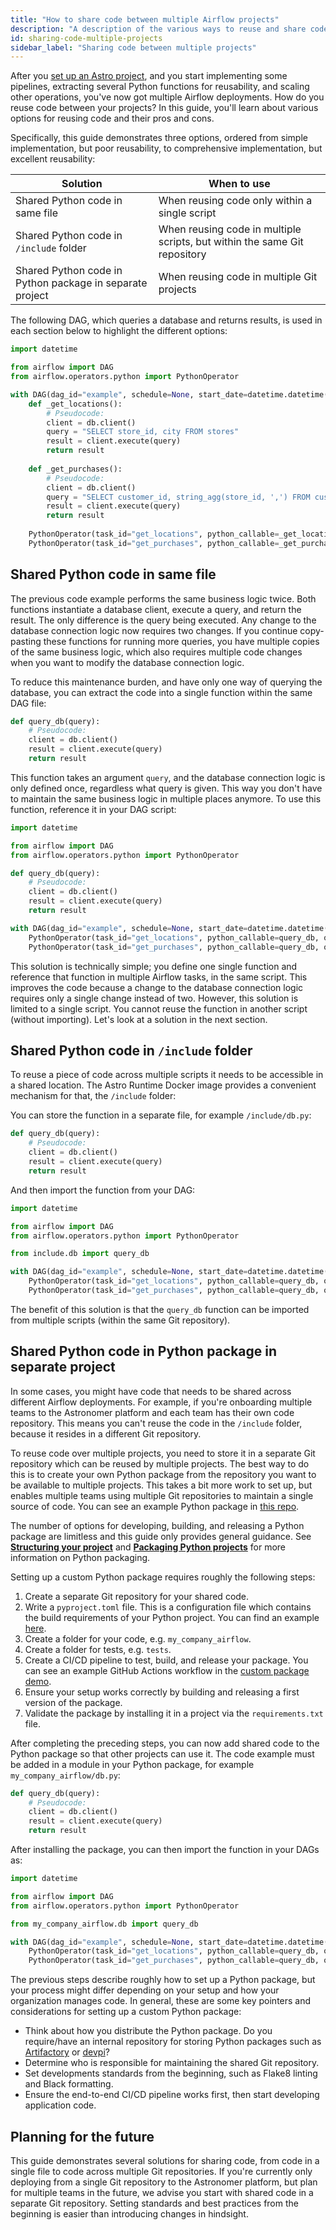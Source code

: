 ```yaml
---
title: "How to share code between multiple Airflow projects"
description: "A description of the various ways to reuse and share code between multiple projects, with pros and cons of each solution."
id: sharing-code-multiple-projects
sidebar_label: "Sharing code between multiple projects"
---
```


After you [set up an Astro project](https://docs.astronomer.io/astro/cli/develop-project), and you start implementing some pipelines, extracting several Python functions for reusability, and scaling other operations, you've now got multiple Airflow deployments. How do you reuse code between your projects? In this guide, you'll learn about various options for reusing code and their pros and cons.

Specifically, this guide demonstrates three options, ordered from simple implementation, but poor reusability, to comprehensive implementation, but excellent reusability:

| Solution                                                 | When to use                                                               |
|----------------------------------------------------------|---------------------------------------------------------------------------|
| Shared Python code in same file                          | When reusing code only within a single script                             |
| Shared Python code in `/include` folder                  | When reusing code in multiple scripts, but within the same Git repository |
| Shared Python code in Python package in separate project | When reusing code in multiple Git projects                                |

The following DAG, which queries a database and returns results, is used in each section below to highlight the different options:

```python
import datetime

from airflow import DAG
from airflow.operators.python import PythonOperator

with DAG(dag_id="example", schedule=None, start_date=datetime.datetime(2023, 1, 1)):
    def _get_locations():
        # Pseudocode:
        client = db.client()
        query = "SELECT store_id, city FROM stores"
        result = client.execute(query)
        return result
        
    def _get_purchases():
        # Pseudocode:
        client = db.client()
        query = "SELECT customer_id, string_agg(store_id, ',') FROM customers GROUP BY customer_id"
        result = client.execute(query)
        return result
        
    PythonOperator(task_id="get_locations", python_callable=_get_locations)
    PythonOperator(task_id="get_purchases", python_callable=_get_purchases)
```

## Shared Python code in same file
The previous code example performs the same business logic twice. Both functions instantiate a database client, execute a query, and return the result. The only difference is the query being executed. Any change to the database connection logic now requires two changes. If you continue copy-pasting these functions for running more queries, you have multiple copies of the same business logic, which also requires multiple code changes when you want to modify the database connection logic. 

To reduce this maintenance burden, and have only one way of querying the database, you can extract the code into a single function within the same DAG file:

```python
def query_db(query):
    # Pseudocode:
    client = db.client()
    result = client.execute(query)
    return result
```

This function takes an argument `query`, and the database connection logic is only defined once, regardless what query is given. This way you don't have to maintain the same business logic in multiple places anymore. To use this function, reference it in your DAG script:

```python
import datetime

from airflow import DAG
from airflow.operators.python import PythonOperator

def query_db(query):
    # Pseudocode:
    client = db.client()
    result = client.execute(query)
    return result

with DAG(dag_id="example", schedule=None, start_date=datetime.datetime(2023, 1, 1)):
    PythonOperator(task_id="get_locations", python_callable=query_db, op_kwargs={"query": "SELECT store_id, city FROM stores"})
    PythonOperator(task_id="get_purchases", python_callable=query_db, op_kwargs={"query": "SELECT customer_id, string_agg(store_id, ',') FROM customers GROUP BY customer_id"})
```

This solution is technically simple; you define one single function and reference that function in multiple Airflow tasks, in the same script. This improves the code because a change to the database connection logic requires only a single change instead of two. However, this solution is limited to a single script. You cannot reuse the function in another script (without importing). Let's look at a solution in the next section.

## Shared Python code in `/include` folder
To reuse a piece of code across multiple scripts it needs to be accessible in a shared location. The Astro Runtime Docker image provides a convenient mechanism for that, the `/include` folder:

You can store the function in a separate file, for example `/include/db.py`:
```python
def query_db(query):
    # Pseudocode:
    client = db.client()
    result = client.execute(query)
    return result
```

And then import the function from your DAG:

```python {6}
import datetime

from airflow import DAG
from airflow.operators.python import PythonOperator

from include.db import query_db

with DAG(dag_id="example", schedule=None, start_date=datetime.datetime(2023, 1, 1)):
    PythonOperator(task_id="get_locations", python_callable=query_db, op_kwargs={"query": "SELECT store_id, city FROM stores"})
    PythonOperator(task_id="get_purchases", python_callable=query_db, op_kwargs={"query": "SELECT customer_id, string_agg(store_id, ',') FROM customers GROUP BY customer_id"})
```

The benefit of this solution is that the `query_db` function can be imported from multiple scripts (within the same Git repository).

## Shared Python code in Python package in separate project

In some cases, you might have code that needs to be shared across different Airflow deployments. For example, if you're onboarding multiple teams to the Astronomer platform and each team has their own code repository. This means you can't reuse the code in the `/include` folder, because it resides in a different Git repository.

To reuse code over multiple projects, you need to store it in a separate Git repository which can be reused by multiple projects. The best way to do this is to create your own Python package from the repository you want to be available to multiple projects. This takes a bit more work to set up, but enables multiple teams using multiple Git repositories to maintain a single source of code. You can see an example Python package in [this repo](https://github.com/astronomer/custom-package-demo). 

The number of options for developing, building, and releasing a Python package are limitless and this guide only provides general guidance. See [**Structuring your project**](https://docs.python-guide.org/writing/structure) and [**Packaging Python projects**](https://packaging.python.org/en/latest/tutorials/packaging-projects) for more information on Python packaging. 

Setting up a custom Python package requires roughly the following steps:

1. Create a separate Git repository for your shared code.
2. Write a `pyproject.toml` file. This is a configuration file which contains the build requirements of your Python project. You can find an example [here](https://github.com/astronomer/custom-package-demo/blob/main/pyproject.toml).
3. Create a folder for your code, e.g. `my_company_airflow`.
4. Create a folder for tests, e.g. `tests`.
5. Create a CI/CD pipeline to test, build, and release your package. You can see an example GitHub Actions workflow in the [custom package demo](https://github.com/astronomer/custom-package-demo/tree/main/.github/workflows).
6. Ensure your setup works correctly by building and releasing a first version of the package.
7. Validate the package by installing it in a project via the `requirements.txt` file.

After completing the preceding steps, you can now add shared code to the Python package so that other projects can use it. The code example must be added in a module in your Python package, for example `my_company_airflow/db.py`:

```python
def query_db(query):
    # Pseudocode:
    client = db.client()
    result = client.execute(query)
    return result
```

After installing the package, you can then import the function in your DAGs as:

```python {6}
import datetime

from airflow import DAG
from airflow.operators.python import PythonOperator

from my_company_airflow.db import query_db

with DAG(dag_id="example", schedule=None, start_date=datetime.datetime(2023, 1, 1)):
    PythonOperator(task_id="get_locations", python_callable=query_db, op_kwargs={"query": "SELECT store_id, city FROM stores"})
    PythonOperator(task_id="get_purchases", python_callable=query_db, op_kwargs={"query": "SELECT customer_id, string_agg(store_id, ',') FROM customers GROUP BY customer_id"})
```

The previous steps describe roughly how to set up a Python package, but your process might differ depending on your setup and how your organization manages code. In general, these are some key pointers and considerations for setting up a custom Python package:

- Think about how you distribute the Python package. Do you require/have an internal repository for storing Python packages such as [Artifactory](https://jfrog.com/artifactory) or [devpi](https://www.devpi.net)?
- Determine who is responsible for maintaining the shared Git repository.
- Set developments standards from the beginning, such as Flake8 linting and Black formatting.
- Ensure the end-to-end CI/CD pipeline works first, then start developing application code.

## Planning for the future

This guide demonstrates several solutions for sharing code, from code in a single file to code across multiple Git repositories. If you're currently only deploying from a single Git repository to the Astronomer platform, but plan for multiple teams in the future, we advise you start with shared code in a separate Git repository. Setting standards and best practices from the beginning is easier than introducing changes in hindsight.

